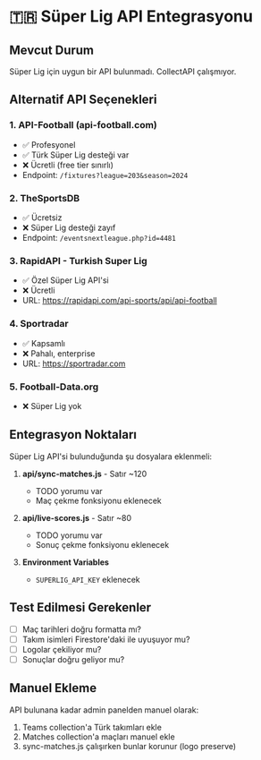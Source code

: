 # 🇹🇷 Süper Lig API Entegrasyonu

## Mevcut Durum
Süper Lig için uygun bir API bulunmadı. CollectAPI çalışmıyor.

## Alternatif API Seçenekleri

### 1. API-Football (api-football.com)
- ✅ Profesyonel
- ✅ Türk Süper Lig desteği var
- ❌ Ücretli (free tier sınırlı)
- Endpoint: `/fixtures?league=203&season=2024`

### 2. TheSportsDB
- ✅ Ücretsiz
- ❌ Süper Lig desteği zayıf
- Endpoint: `/eventsnextleague.php?id=4481`

### 3. RapidAPI - Turkish Super Lig
- ✅ Özel Süper Lig API'si
- ❌ Ücretli
- URL: https://rapidapi.com/api-sports/api/api-football

### 4. Sportradar
- ✅ Kapsamlı
- ❌ Pahalı, enterprise
- URL: https://sportradar.com

### 5. Football-Data.org
- ❌ Süper Lig yok

## Entegrasyon Noktaları

Süper Lig API'si bulunduğunda şu dosyalara eklenmeli:

1. **api/sync-matches.js** - Satır ~120
   - TODO yorumu var
   - Maç çekme fonksiyonu eklenecek

2. **api/live-scores.js** - Satır ~80
   - TODO yorumu var
   - Sonuç çekme fonksiyonu eklenecek

3. **Environment Variables**
   - `SUPERLIG_API_KEY` eklenecek

## Test Edilmesi Gerekenler

- [ ] Maç tarihleri doğru formatta mı?
- [ ] Takım isimleri Firestore'daki ile uyuşuyor mu?
- [ ] Logolar çekiliyor mu?
- [ ] Sonuçlar doğru geliyor mu?

## Manuel Ekleme

API bulunana kadar admin panelden manuel olarak:
1. Teams collection'a Türk takımları ekle
2. Matches collection'a maçları manuel ekle
3. sync-matches.js çalışırken bunlar korunur (logo preserve)
